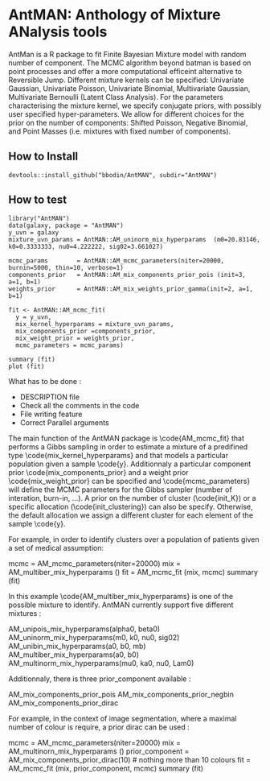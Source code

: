 # AntMAN: Anthology of Mixture ANalysis tools

 AntMan is a R package to fit Finite Bayesian Mixture model with random number of component. The MCMC algorithm beyond batman is based on point processes and offer a more computational efficeint alternative to Reversible Jump. Different mixture kernels can be specified: Univariate Gaussian, Univariate Poisson, Univariate Binomial, Multivariate Gaussian, Multivariate Bernoulli (Latent Class Analysis). For the parameters characterising the mixture kernel, we specify conjugate priors, with possibly user specified hyper-parameters. We allow for different choices for the prior on the number of components: Shifted Poisson, Negative Binomial, and Point Masses (i.e. mixtures with fixed number of components).

## How to Install 

```
devtools::install_github("bbodin/AntMAN", subdir="AntMAN")
```

## How to test

```
library("AntMAN")
data(galaxy, package = "AntMAN")
y_uvn = galaxy
mixture_uvn_params = AntMAN::AM_uninorm_mix_hyperparams  (m0=20.83146, k0=0.3333333, nu0=4.222222, sig02=3.661027)

mcmc_params        = AntMAN::AM_mcmc_parameters(niter=20000, burnin=5000, thin=10, verbose=1)
components_prior   = AntMAN::AM_mix_components_prior_pois (init=3,  a=1, b=1) 
weights_prior      = AntMAN::AM_mix_weights_prior_gamma(init=2, a=1, b=1)

fit <- AntMAN::AM_mcmc_fit(
  y = y_uvn,
  mix_kernel_hyperparams = mixture_uvn_params,
  mix_components_prior =components_prior,
  mix_weight_prior = weights_prior,
  mcmc_parameters = mcmc_params)

summary (fit)
plot (fit)
```




What has to be done : 
  - DESCRIPTION file 
  - Check all the comments in the code
  - File writing feature
  - Correct Parallel arguments
  


The main function of the AntMAN package is \code{AM_mcmc_fit} that performs a Gibbs sampling in order to estimate a mixture of a predifined type \code{mix_kernel_hyperparams} and that models a particular population given a sample \code{y}.
Additionnaly a particular component prior \code{mix_components_prior} and a weight prior \code{mix_weight_prior} can be specified and \code{mcmc_parameters} will define the MCMC parameters for the Gibbs sampler (number of interation, burn-in, ...).
A prior on the number of cluster (\code{init_K}) or a specific allocation (\code{init_clustering}) can also be specify. Otherwise, the default allocation we assign a different cluster for each element of the sample \code{y}. 

For example, in order to identify clusters over a population of patients given a set of medical assumption:

mcmc = AM_mcmc_parameters(niter=20000)
mix  = AM_multiber_mix_hyperparams ()
fit = AM_mcmc_fit (mix, mcmc)
summary (fit)

In this example \code{AM_multiber_mix_hyperparams} is one of the possible mixture to identify. AntMAN currently support five different mixtures :

AM_unipois_mix_hyperparams(alpha0, beta0) 
AM_uninorm_mix_hyperparams(m0, k0, nu0, sig02) 
AM_unibin_mix_hyperparams(a0, b0, mb) 
AM_multiber_mix_hyperparams(a0, b0) 
AM_multinorm_mix_hyperparams(mu0, ka0, nu0, Lam0) 

Additionnaly, there is three prior_component available :

AM_mix_components_prior_pois
AM_mix_components_prior_negbin
AM_mix_components_prior_dirac

For example, in the context of image segmentation, where a maximal number of colour is require, a prior dirac can be used :

mcmc = AM_mcmc_parameters(niter=20000)
mix  = AM_multinorn_mix_hyperparams ()
prior_component = AM_mix_components_prior_dirac(10) # nothing more than 10 colours
fit = AM_mcmc_fit (mix, prior_component, mcmc)
summary (fit)
